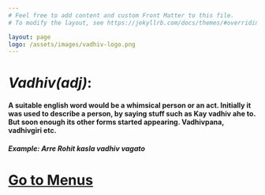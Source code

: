 ```yaml
---
# Feel free to add content and custom Front Matter to this file.
# To modify the layout, see https://jekyllrb.com/docs/themes/#overriding-theme-defaults

layout: page
logo: /assets/images/vadhiv-logo.png
---
```

<h1><i>Vadhiv(adj)</i>:</h1> 

#### A suitable english word would be a whimsical person or an act. Initially it was used to describe a person, by saying stuff such as Kay vadhiv ahe to. But soon enough its other forms started appearing. Vadhivpana, vadhivgiri etc.

##### Example: Arre Rohit kasla vadhiv vagato

<h1 class="text-center"><a href="/menu">Go to Menus</a></h1>